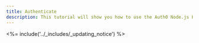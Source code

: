 ```yaml
---
title: Authenticate
description: This tutorial will show you how to use the Auth0 Node.js Hapi SDK to add authentication and authorization to your API.
---
```


<%= include('../_includes/_updating_notice') %>
